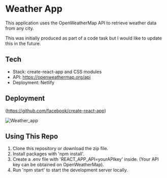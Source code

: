 # Weather App	
This application uses the OpenWeatherMap API to retrieve weather data from any city.

This was initially produced as part of a code task but I would like to update this in the future.  

## Tech

- Stack: create-react-app and CSS modules
- API: https://openweathermap.org/api
- Deployment: Netlify

## Deployment
(https://github.com/facebook/create-react-app)

![Weather_app](https://user-images.githubusercontent.com/72464825/141139403-04baca03-9003-4ea8-83f2-c8f7412c38c5.PNG)

## Using This Repo
1. Clone this repository or download the zip file.
2. Install packages with 'npm install'.
3. Create a .env file with 'REACT_APP_API=yourAPIkey' inside. (Your API key can be obtained on OpenWeatherMap).
4. Run 'npm start' to start the development server locally.
